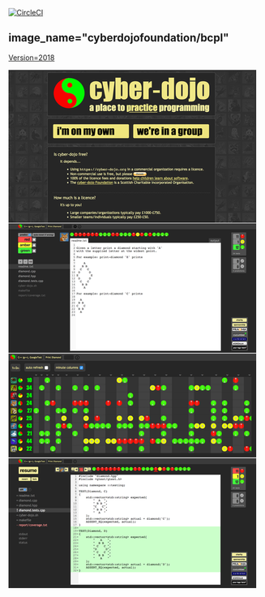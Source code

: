 
[![CircleCI](https://circleci.com/gh/cyber-dojo-languages/bcpl.svg?style=svg)](https://circleci.com/gh/cyber-dojo-languages/bcpl)

## image_name="cyberdojofoundation/bcpl"

[Version=2018](https://github.com/cyber-dojo-languages/bcpl/blob/master/check_version.sh)

![cyber-dojo.org home page](https://github.com/cyber-dojo/cyber-dojo/blob/master/shared/home_page_snapshot.png)

